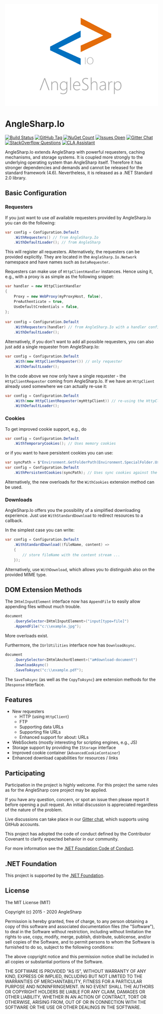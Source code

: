 ![logo](https://raw.githubusercontent.com/AngleSharp/AngleSharp.Io/master/header.png)

# AngleSharp.Io

[![Build Status](https://img.shields.io/appveyor/ci/FlorianRappl/AngleSharp-Io.svg?style=flat-square)](https://ci.appveyor.com/project/FlorianRappl/AngleSharp-Io)
[![GitHub Tag](https://img.shields.io/github/tag/AngleSharp/AngleSharp.Io.svg?style=flat-square)](https://github.com/AngleSharp/AngleSharp.Io/releases)
[![NuGet Count](https://img.shields.io/nuget/dt/AngleSharp.Io.svg?style=flat-square)](https://www.nuget.org/packages/AngleSharp.Io/)
[![Issues Open](https://img.shields.io/github/issues/AngleSharp/AngleSharp.Io.svg?style=flat-square)](https://github.com/AngleSharp/AngleSharp.Io/issues)
[![Gitter Chat](http://img.shields.io/badge/gitter-AngleSharp/AngleSharp-blue.svg?style=flat-square)](https://gitter.im/AngleSharp/AngleSharp)
[![StackOverflow Questions](https://img.shields.io/stackexchange/stackoverflow/t/anglesharp.svg?style=flat-square)](https://stackoverflow.com/tags/anglesharp)
[![CLA Assistant](https://cla-assistant.io/readme/badge/AngleSharp/AngleSharp.Io?style=flat-square)](https://cla-assistant.io/AngleSharp/AngleSharp.Io)

AngleSharp.Io extends AngleSharp with powerful requesters, caching mechanisms, and storage systems. It is coupled more strongly to the underlying operating system than AngleSharp itself. Therefore it has stronger dependencies and demands and cannot be released for the standard framework (4.6). Nevertheless, it is released as a .NET Standard 2.0 library.

## Basic Configuration

### Requesters

If you just want to use *all* available requesters provided by AngleSharp.Io you can do the following:

```cs
var config = Configuration.Default
    .WithRequesters() // from AngleSharp.Io
    .WithDefaultLoader(); // from AngleSharp
```

This will register all requesters. Alternatively, the requesters can be provided explicitly. They are located in the `AngleSharp.Io.Network` namespace and have names such as `DataRequester`.

Requesters can make use of `HttpClientHandler` instances. Hence using it, e.g., with a proxy is as simple as the following snippet:

```cs
var handler = new HttpClientHandler
{
    Proxy = new WebProxy(myProxyHost, false),
    PreAuthenticate = true,
    UseDefaultCredentials = false,
};

var config = Configuration.Default
    .WithRequesters(handler) // from AngleSharp.Io with a handler config
    .WithDefaultLoader();
```

Alternatively, if you don't want to add all possible requesters, you can also just add a single requester from AngleSharp.Io:

```cs
var config = Configuration.Default
    .With(new HttpClientRequester()) // only requester
    .WithDefaultLoader();
```

In the code above we now only have a single requester - the `HttpClientRequester` coming from AngleSharp.Io. If we have an `HttpClient` already used somewhere we can actually re-use it:

```cs
var config = Configuration.Default
    .With(new HttpClientRequester(myHttpClient)) // re-using the HttpClient instance
    .WithDefaultLoader();
```

### Cookies

To get improved cookie support, e.g., do

```cs
var config = Configuration.Default
    .WithTemporaryCookies(); // Uses memory cookies
```

or if you want to have persistent cookies you can use:

```cs
var syncPath = $"Environment.GetFolderPath(Environment.SpecialFolder.UserProfile)\\anglesharp.cookies";
var config = Configuration.Default
    .WithPersistentCookies(syncPath); // Uses sync cookies against the given path
```

Alternatively, the new overloads for the `WithCookies` extension method can be used.

### Downloads

AngleSharp.Io offers you the possibility of a simplified downloading experience. Just use `WithStandardDownload` to redirect resources to a callback.

In the simplest case you can write:

```cs
var config = Configuration.Default
    .WithStandardDownload((fileName, content) =>
    {
        // store fileName with the content stream ...
    });
```

Alternatively, use `WithDownload`, which allows you to distinguish also on the provided MIME type.

## DOM Extension Methods

The `IHtmlInputElement` interface now has `AppendFile` to easily allow appending files without much trouble.

```cs
document
    .QuerySelector<IHtmlInputElement>("input[type=file]")
    .AppendFile("c:\\example.jpg");
```

More overloads exist.

Furthermore, the `IUrlUtilities` interface now has `DownloadAsync`.

```cs
document
    .QuerySelector<IHtmlAnchorElement>("a#download-document")
    .DownloadAsync()
    .SaveToAsync("c:\\example.pdf");
```

The `SaveToAsync` (as well as the `CopyToAsync`) are extension methods for the `IResponse` interface.

## Features

- New requesters
  - HTTP (using `HttpClient`)
  - FTP
  - Supporting data URLs
  - Supporting file URLs
  - Enhanced support for about: URLs
- WebSockets (mostly interesting for scripting engines, e.g., JS)
- Storage support by providing the `IStorage` interface
- Improved cookie container (`AdvancedCookieContainer`)
- Enhanced download capabilities for resources / links

## Participating

Participation in the project is highly welcome. For this project the same rules as for the AngleSharp core project may be applied.

If you have any question, concern, or spot an issue then please report it before opening a pull request. An initial discussion is appreciated regardless of the nature of the problem.

Live discussions can take place in our [Gitter chat](https://gitter.im/AngleSharp/AngleSharp), which supports using GitHub accounts.

This project has adopted the code of conduct defined by the Contributor Covenant to clarify expected behavior in our community.

For more information see the [.NET Foundation Code of Conduct](https://dotnetfoundation.org/code-of-conduct).

## .NET Foundation

This project is supported by the [.NET Foundation](https://dotnetfoundation.org).

## License

The MIT License (MIT)

Copyright (c) 2015 - 2020 AngleSharp

Permission is hereby granted, free of charge, to any person obtaining a copy of this software and associated documentation files (the "Software"), to deal in the Software without restriction, including without limitation the rights to use, copy, modify, merge, publish, distribute, sublicense, and/or sell copies of the Software, and to permit persons to whom the Software is furnished to do so, subject to the following conditions:

The above copyright notice and this permission notice shall be included in all copies or substantial portions of the Software.

THE SOFTWARE IS PROVIDED "AS IS", WITHOUT WARRANTY OF ANY KIND, EXPRESS OR IMPLIED, INCLUDING BUT NOT LIMITED TO THE WARRANTIES OF MERCHANTABILITY, FITNESS FOR A PARTICULAR PURPOSE AND NONINFRINGEMENT. IN NO EVENT SHALL THE AUTHORS OR COPYRIGHT HOLDERS BE LIABLE FOR ANY CLAIM, DAMAGES OR OTHER LIABILITY, WHETHER IN AN ACTION OF CONTRACT, TORT OR OTHERWISE, ARISING FROM, OUT OF OR IN CONNECTION WITH THE SOFTWARE OR THE USE OR OTHER DEALINGS IN THE SOFTWARE.

